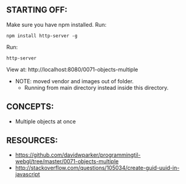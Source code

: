 ## STARTING OFF:

Make sure you have npm installed.
Run:
```
npm install http-server -g
```

Run:
```
http-server
```

View at: http://localhost:8080/0071-objects-multiple

* NOTE: moved vendor and images out of folder.
  * Running from main directory instead inside this directory.

## CONCEPTS:

* Multiple objects at once

## RESOURCES:

* https://github.com/davidwparker/programmingtil-webgl/tree/master/0071-objects-multiple
* http://stackoverflow.com/questions/105034/create-guid-uuid-in-javascript

